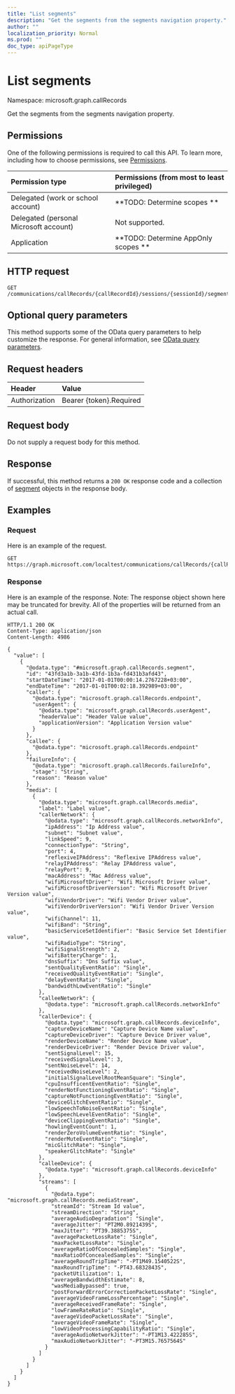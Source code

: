 ```yaml
---
title: "List segments"
description: "Get the segments from the segments navigation property."
author: ""
localization_priority: Normal
ms.prod: ""
doc_type: apiPageType
---
```


# List segments

Namespace: microsoft.graph.callRecords

Get the segments from the segments navigation property.

## Permissions
One of the following permissions is required to call this API. To learn more, including how to choose permissions, see [Permissions](/concepts/permissions-reference.md).

|Permission type|Permissions (from most to least privileged)|
|:---|:---|
|Delegated (work or school account)|**TODO: Determine scopes **|
|Delegated (personal Microsoft account)|Not supported.|
|Application|**TODO: Determine AppOnly scopes **|

## HTTP request
<!-- {
  "blockType": "ignored"
}
-->
``` http
GET /communications/callRecords/{callRecordId}/sessions/{sessionId}/segments
```

## Optional query parameters
This method supports some of the OData query parameters to help customize the response. For general information, see [OData query parameters](/graph/query-parameters).

## Request headers
|Header|Value|
|:---|:---|
|Authorization|Bearer {token}.Required|

## Request body
Do not supply a request body for this method.

## Response
If successful, this method returns a `200 OK` response code and a collection of [segment](../resources/segment.md) objects in the response body.

## Examples

### Request
Here is an example of the request.
<!-- {
  "blockType": "request",
  "name": "get_segment"
}
-->
``` http
GET https://graph.microsoft.com/localtest/communications/callRecords/{callRecordId}/sessions/{sessionId}/segments
```

### Response
Here is an example of the response. Note: The response object shown here may be truncated for brevity. All of the properties will be returned from an actual call.
<!-- {
  "blockType": "response",
  "truncated": true,
  "@odata.type": "collection(microsoft.graph.callrecords.segment)"
}
-->
``` http
HTTP/1.1 200 OK
Content-Type: application/json
Content-Length: 4986

{
  "value": [
    {
      "@odata.type": "#microsoft.graph.callRecords.segment",
      "id": "43fd3a1b-3a1b-43fd-1b3a-fd431b3afd43",
      "startDateTime": "2017-01-01T00:00:14.2767228+03:00",
      "endDateTime": "2017-01-01T00:02:18.392989+03:00",
      "caller": {
        "@odata.type": "microsoft.graph.callRecords.endpoint",
        "userAgent": {
          "@odata.type": "microsoft.graph.callRecords.userAgent",
          "headerValue": "Header Value value",
          "applicationVersion": "Application Version value"
        }
      },
      "callee": {
        "@odata.type": "microsoft.graph.callRecords.endpoint"
      },
      "failureInfo": {
        "@odata.type": "microsoft.graph.callRecords.failureInfo",
        "stage": "String",
        "reason": "Reason value"
      },
      "media": [
        {
          "@odata.type": "microsoft.graph.callRecords.media",
          "label": "Label value",
          "callerNetwork": {
            "@odata.type": "microsoft.graph.callRecords.networkInfo",
            "ipAddress": "Ip Address value",
            "subnet": "Subnet value",
            "linkSpeed": 9,
            "connectionType": "String",
            "port": 4,
            "reflexiveIPAddress": "Reflexive IPAddress value",
            "relayIPAddress": "Relay IPAddress value",
            "relayPort": 9,
            "macAddress": "Mac Address value",
            "wifiMicrosoftDriver": "Wifi Microsoft Driver value",
            "wifiMicrosoftDriverVersion": "Wifi Microsoft Driver Version value",
            "wifiVendorDriver": "Wifi Vendor Driver value",
            "wifiVendorDriverVersion": "Wifi Vendor Driver Version value",
            "wifiChannel": 11,
            "wifiBand": "String",
            "basicServiceSetIdentifier": "Basic Service Set Identifier value",
            "wifiRadioType": "String",
            "wifiSignalStrength": 2,
            "wifiBatteryCharge": 1,
            "dnsSuffix": "Dns Suffix value",
            "sentQualityEventRatio": "Single",
            "receivedQualityEventRatio": "Single",
            "delayEventRatio": "Single",
            "bandwidthLowEventRatio": "Single"
          },
          "calleeNetwork": {
            "@odata.type": "microsoft.graph.callRecords.networkInfo"
          },
          "callerDevice": {
            "@odata.type": "microsoft.graph.callRecords.deviceInfo",
            "captureDeviceName": "Capture Device Name value",
            "captureDeviceDriver": "Capture Device Driver value",
            "renderDeviceName": "Render Device Name value",
            "renderDeviceDriver": "Render Device Driver value",
            "sentSignalLevel": 15,
            "receivedSignalLevel": 3,
            "sentNoiseLevel": 14,
            "receivedNoiseLevel": 2,
            "initialSignalLevelRootMeanSquare": "Single",
            "cpuInsufficentEventRatio": "Single",
            "renderNotFunctioningEventRatio": "Single",
            "captureNotFunctioningEventRatio": "Single",
            "deviceGlitchEventRatio": "Single",
            "lowSpeechToNoiseEventRatio": "Single",
            "lowSpeechLevelEventRatio": "Single",
            "deviceClippingEventRatio": "Single",
            "howlingEventCount": 1,
            "renderZeroVolumeEventRatio": "Single",
            "renderMuteEventRatio": "Single",
            "micGlitchRate": "Single",
            "speakerGlitchRate": "Single"
          },
          "calleeDevice": {
            "@odata.type": "microsoft.graph.callRecords.deviceInfo"
          },
          "streams": [
            {
              "@odata.type": "microsoft.graph.callRecords.mediaStream",
              "streamId": "Stream Id value",
              "streamDirection": "String",
              "averageAudioDegradation": "Single",
              "averageJitter": "PT2M0.8921439S",
              "maxJitter": "PT39.3885375S",
              "averagePacketLossRate": "Single",
              "maxPacketLossRate": "Single",
              "averageRatioOfConcealedSamples": "Single",
              "maxRatioOfConcealedSamples": "Single",
              "averageRoundTripTime": "-PT1M49.1540522S",
              "maxRoundTripTime": "-PT43.6832843S",
              "packetUtilization": 1,
              "averageBandwidthEstimate": 8,
              "wasMediaBypassed": true,
              "postForwardErrorCorrectionPacketLossRate": "Single",
              "averageVideoFrameLossPercentage": "Single",
              "averageReceivedFrameRate": "Single",
              "lowFrameRateRatio": "Single",
              "averageVideoPacketLossRate": "Single",
              "averageVideoFrameRate": "Single",
              "lowVideoProcessingCapabilityRatio": "Single",
              "averageAudioNetworkJitter": "-PT1M13.422285S",
              "maxAudioNetworkJitter": "-PT3M15.7657564S"
            }
          ]
        }
      ]
    }
  ]
}
```

